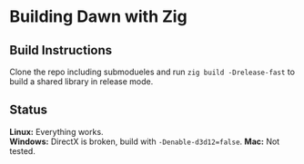 # Building Dawn with Zig
## Build Instructions
Clone the repo including submodueles and run `zig build -Drelease-fast` to build a shared library in release mode.
## Status
**Linux:** Everything works.  
**Windows:** DirectX is broken, build with `-Denable-d3d12=false`.
**Mac:** Not tested.
